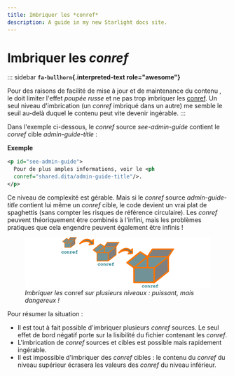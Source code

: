 ```yaml
---
title: Imbriquer les *conref*
description: A guide in my new Starlight docs site.
---
```

# Imbriquer les *conref*

::: sidebar
**`fa-bullhorn`{.interpreted-text role="awesome"}**

Pour des raisons de facilité de mise à jour et de maintenance du contenu
, le doit limiter l\'effet *poupée russe* et ne pas trop imbriquer les
[conref](). Un seul niveau d\'imbrication (un *conref* imbriqué dans un
autre) me semble le seuil au-delà duquel le contenu peut vite devenir
ingérable.
:::

Dans l\'exemple ci-dessous, le *conref* source *see-admin-guide*
contient le *conref* cible *admin-guide-title* :

**Exemple**

``` xml
<p id="see-admin-guide">
  Pour de plus amples informations, voir le <ph
  conref="shared.dita/admin-guide-title"/>.
</p>
```

Ce niveau de complexité est gérable. Mais si le *conref* source
*admin-guide-title* contient lui même un *conref* cible, le code devient
un vrai plat de spaghettis (sans compter les risques de référence
circulaire). Les *conref* peuvent théoriquement être combinés à
l\'infini, mais les problèmes pratiques que cela engendre peuvent
également être infinis !

<figure>
<img src="graphics/imbriquer-conref.svg"
alt="graphics/imbriquer-conref.svg" />
<figcaption><em>Imbriquer les</em> conref <em>sur plusieurs niveaux :
puissant, mais dangereux !</em></figcaption>
</figure>

Pour résumer la situation :

-   Il est tout à fait possible d\'imbriquer plusieurs *conref* sources.
    Le seul effet de bord négatif porte sur la lisibilité du fichier
    contenant les *conref*.
-   L\'imbrication de *conref* sources et cibles est possible mais
    rapidement ingérable.
-   Il est impossible d\'imbriquer des *conref* cibles : le contenu du
    *conref* du niveau supérieur écrasera les valeurs des *conref* du
    niveau inférieur.
